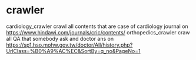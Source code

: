 # crawler
 cardiology_crawler crawl all contents that are case of cardiology journal on https://www.hindawi.com/journals/cric/contents/
 orthopedics_crawler craw all QA that somebody ask and doctor ans on https://sp1.hso.mohw.gov.tw/doctor/All/history.php?UrlClass=%B0%A9%AC%EC&SortBy=q_no&PageNo=1
